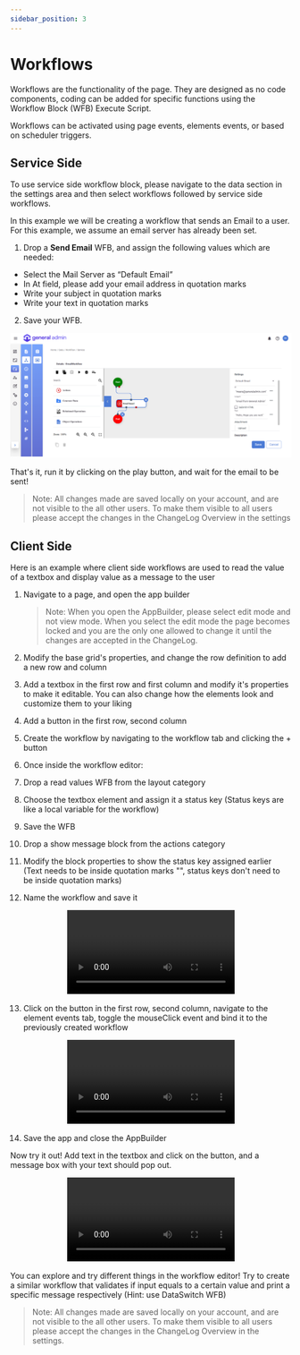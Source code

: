 ```yaml
---
sidebar_position: 3
---
```


# Workflows

Workflows are the functionality of the page. They are designed as no code components, coding can be added for specific functions using the Workflow Block (WFB) Execute Script.

Workflows can be activated using page events, elements events, or based on scheduler triggers.

## Service Side

To use service side workflow block, please navigate to the data section in the settings area and then select workflows followed by service side workflows.


In this example we will be creating a workflow that sends an Email to a user. For this example, we assume an email server has already been set.

1. Drop a **Send Email** WFB, and assign the following values which are needed:
  - Select the Mail Server as “Default Email”
  - In At field, please add your email address in quotation marks
  - Write your subject in quotation marks
  - Write your text in quotation marks
2. Save your WFB.


![Service Workflow](../../static/img/Emailworkflow.png)


That's it, run it by clicking on the play button, and wait for the email to be sent!


> Note: All changes made are saved locally on your account, and are not visible to the all other users. To make them visible to all users please accept the changes in the ChangeLog Overview in the settings

## Client Side

Here is an example where client side workflows are used to read the value of a textbox and display value as a message to the user

1. Navigate to a page, and open the app builder

   > Note: When you open the AppBuilder, please select edit mode and not view mode. When you select the edit mode the page becomes locked and you are the only one allowed to change it until the changes are accepted in the ChangeLog.

2. Modify the base grid's properties, and change the row definition to add a new row and column
3. Add a textbox in the first row and first column and modify it's properties to make it editable. You can also change how the elements look and customize them to your liking
4. Add a button in the first row, second column
5. Create the workflow by navigating to the workflow tab and clicking the + button
6. Once inside the workflow editor:
7. Drop a read values WFB from the layout category
8. Choose the textbox element and assign it a status key (Status keys are like a local variable for the workflow)
9. Save the WFB
10. Drop a show message block from the actions category
11. Modify the block properties to show the status key assigned earlier (Text needs to be inside quotation marks "", status keys don't need to be inside quotation marks)
12. Name the workflow and save it

<center>

<video controls="controls">
  <source src="/media/Workflow1.mp4" />
</video>

</center>

13. Click on the button in the first row, second column, navigate to the element events tab, toggle the mouseClick event and bind it to the previously created workflow

<center>

<video controls="controls">
  <source src="/media/Workflow2.mp4" />
</video>

</center>

14. Save the app and close the AppBuilder

Now try it out! Add text in the textbox and click on the button, and a message box with your text should pop out.

<center>

<video controls="controls">
  <source src="/media/Workflow3.mp4" />
</video>

</center>

You can explore and try different things in the workflow editor! Try to create a similar workflow that validates if input equals to a certain value and print a specific message respectively (Hint: use DataSwitch WFB)

> Note: All changes made are saved locally on your account, and are not visible to the all other users. To make them visible to all users please accept the changes in the ChangeLog Overview in the settings.
